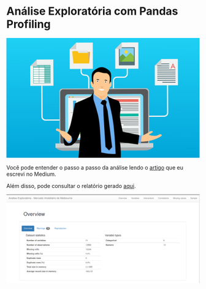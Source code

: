 # Análise Exploratória com Pandas Profiling
<img src="assets/seo-3559564_1920.jpg" >

Você pode entender o passo a passo da análise lendo o [artigo](https://feduardomelo.medium.com/pandas-profiling-a-ferramenta-que-vai-tunar-sua-an%C3%A1lise-explorat%C3%B3ria-376726765f83) que eu escrevi no Medium.

Além disso, pode consultar o relatório gerado [aqui](https://zen-cray-67262f.netlify.app/).

![](assets/img-profiling.png)